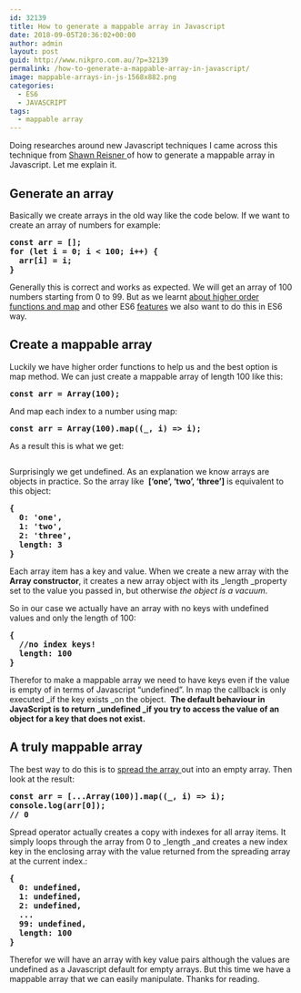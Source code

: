 ```yaml
---
id: 32139
title: How to generate a mappable array in Javascript
date: 2018-09-05T20:36:02+00:00
author: admin
layout: post
guid: http://www.nikpro.com.au/?p=32139
permalink: /how-to-generate-a-mappable-array-in-javascript/
image: mappable-arrays-in-js-1568x882.png
categories:
  - ES6
  - JAVASCRIPT
tags:
  - mappable array
---
```

Doing researches around new Javascript techniques I came across this technique from <a href="https://itnext.io/@shawn.webdev?source=post_header_lockup" target="_blank" rel="noopener noreferrer">Shawn Reisner </a>of how to generate a mappable array in Javascript. Let me explain it.

## Generate an array

Basically we create arrays in the old way like the code below. If we want to create an array of numbers for example:

<pre class="wp-block-preformatted"><strong>const arr = [];</strong><br /><strong>for (let i = 0; i &lt; 100; i++) {</strong><br /><strong>  arr[i] = i;</strong><br /><strong>}</strong></pre>

Generally this is correct and works as expected. We will get an array of 100 numbers starting from 0 to 99. But as we learnt [about higher order functions and map](http://www.nikpro.com.au/javascript-es6-maps-with-examples/) and other ES6 [features](http://nikpro.com.au/category/es6) we also want to do this in ES6 way.

## Create a mappable array

Luckily we have higher order functions to help us and the best option is map method. We can just create a mappable array of length 100 like this:

<pre class="wp-block-preformatted"><strong>const arr = Array(100);</strong></pre>

And map each index to a number using map:

<pre class="wp-block-preformatted"><strong>const arr = Array(100).map((_, i) => i);</strong></pre>

As a result this is what we get:<figure class="wp-block-image">

<img src="http://www.nikpro.com.aumapable-array.png" alt="" class="wp-image-32140" srcset="http://testgatsby.localmapable-array.png 800w, http://testgatsby.localmapable-array-300x152.png 300w, http://testgatsby.localmapable-array-768x389.png 768w" sizes="(max-width: 800px) 100vw, 800px" /> </figure> 

Surprisingly we get undefined. As an explanation we know arrays are objects in practice. So the array like  **[&#8216;one&#8217;, &#8216;two&#8217;, &#8216;three&#8217;]** is equivalent to this object:

<pre class="wp-block-preformatted"><strong>{</strong><br /><strong>  0: 'one',</strong><br /><strong>  1: 'two',</strong><br /><strong>  2: 'three',</strong><br /><strong>  length: 3</strong><br /><strong>}</strong></pre>

Each array item has a key and value. When we create a new array with the **Array constructor**, it creates a new array object with its _length _property set to the value you passed in, but otherwise _the object is a vacuum_.

So in our case we actually have an array with no keys with undefined  values and only the length of 100:

<pre class="wp-block-preformatted"><strong>{</strong><br /><strong>  //no index keys!</strong><br /><strong>  length: 100</strong><br /><strong>}</strong></pre>

Therefor to make a mappable array we need to have keys even if the value is empty of in terms of Javascript &#8220;undefined&#8221;. In map the callback is only executed _if the key exists _on the object.  **The default behaviour in JavaScript is to return _undefined _if you try to access the value of an object for a key that does not exist.**

## A truly mappable array

The best way to do this is to [spread the array ](http://www.nikpro.com.au/what-is-spread-syntax-in-es6-and-how-to-use-it/)out into an empty array. Then look at the result:

<pre class="wp-block-preformatted"><strong>const arr = [...Array(100)].map((_, i) => i);</strong><br /><strong>console.log(arr[0]);</strong><br /><strong>// 0</strong></pre>

Spread operator actually creates a copy with indexes for all array items. It simply loops through the array from 0 to _length _and creates a new index key in the enclosing array with the value returned from the spreading array at the current index.:

<pre class="wp-block-preformatted"><strong>{</strong><br /><strong>  0: undefined,</strong><br /><strong>  1: undefined,</strong><br /><strong>  2: undefined,</strong><br /><strong>  ...</strong><br /><strong>  99: undefined,</strong><br /><strong>  length: 100</strong><br /><strong>}</strong></pre>

Therefor we will have an array with key value pairs although the values are undefined as a Javascript default for empty arrays. But this time we have a mappable array that we can easily manipulate. Thanks for reading. 